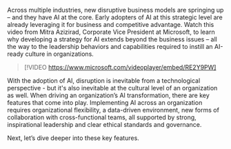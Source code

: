 Across multiple industries, new disruptive business models are springing up – and they have AI at the core. Early adopters of AI at this strategic level are already leveraging it for business and competitive advantage. Watch this video from Mitra Azizirad, Corporate Vice President at Microsoft, to learn why developing a strategy for AI extends beyond the business issues – all the way to the leadership behaviors and capabilities required to instill an AI-ready culture in organizations.

> [!VIDEO https://www.microsoft.com/videoplayer/embed/RE2Y9PW]

With the adoption of AI, disruption is inevitable from a technological perspective - but it's also inevitable at the cultural level of an organization as well. When driving an organization’s AI transformation, there are key features that come into play. Implementing AI across an organization requires organizational flexibility, a data-driven environment, new forms of collaboration with cross-functional teams, all supported by strong, inspirational leadership and clear ethical standards and governance.

Next, let’s dive deeper into these key features.